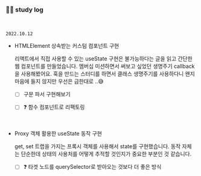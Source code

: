 ### 🕵🏻 study log

<br />

`2022.10.12`

- HTMLElement 상속받는 커스텀 컴포넌트 구현

  리액트에서 직접 사용할 수 있는 useState 구현은 불가능하다는 글을 읽고 간단한 웹 컴포넌트를 만들었습니다. 멤버십 미션하면서 써보고 싶었던 생명주기 callback을 사용해봤어요. 훅을 만드는 스터디를 하면서 클래스 생명주기를 사용하다니 왠지 마음에 들지 않지만 우선은 급한대로 ..😅

  - [ ] 구문 파서 구현해보기

  - [ ] ❓ 함수 컴포넌트로 리팩토링

  <br />

- Proxy 객체 활용한 useState 동작 구현

  get, set 트랩을 가지는 프록시 객체를 사용해서 state를 구현했습니다. 동작 자체는 단순한데 상태의 사용처를 어떻게 추적할 것인지가 중요한 부분인 것 같습니다.

  - [ ] ❓ 타겟 노드를 querySelector로 받아오는 것보다 더 좋은 방식
